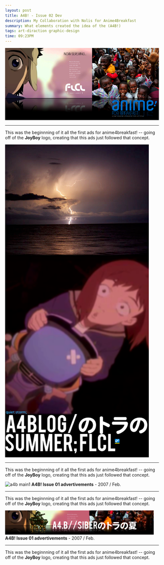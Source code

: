 ```yaml
---
layout: post
title: A4B! - Issue 02 Dev 
description: My Collaboration with Nolis for Anime4Breakfast
summary: What elements created the idea of the (A4B!)
tags: art-diraction graphic-design
time: 09:23PM
---
```


![a4b_index.png](/assets/img/a4b_index.png)

---

This was the beginnning of it all the first ads for anime4breakfast! -- going off of the **JoyBoy** logo, creating that this ads just followed that concept.


![a4bblog-summer](/assets/img/a4bblog-summer.png)

---

This was the beginnning of it all the first ads for anime4breakfast! -- going off of the **JoyBoy** logo, creating that this ads just followed that concept.

![a4b main1](/assets/img/a4b_main4.png.png)
**A4B! Issue 01 advertivements** - 2007 / Feb.

---

This was the beginnning of it all the first ads for anime4breakfast! -- going off of the **JoyBoy** logo, creating that this ads just followed that concept.


![a4b main4](/assets/img/a4b_main1.png)
**A4B! Issue 01 advertivements** - 2007 / Feb.

---

This was the beginnning of it all the first ads for anime4breakfast! -- going off of the **JoyBoy** logo, creating that this ads just followed that concept.

